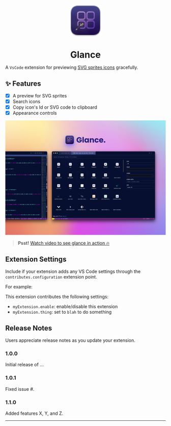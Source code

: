 <img src="./media/glance-sm.png" style="height: 100px; display: table; margin: 20px auto;">
<h1 style="text-align: center; border: none; margin-bottom: 0">Glance</h1>

A `VsCode` extension for previewing [SVG sprites icons](https://css-tricks.com/svg-symbol-good-choice-icons/) gracefully.

## ✨ Features

-   [x] A preview for SVG sprites
-   [x] Search icons
-   [x] Copy icon's Id or SVG code to clipboard
-   [x] Appearance controls

![Banner](media/banner.png)

> **Psst!** [Watch video to see glance in action 🔥](https://css-tricks.com/svg-symbol-good-choice-icons/)

## Extension Settings

Include if your extension adds any VS Code settings through the `contributes.configuration` extension point.

For example:

This extension contributes the following settings:

-   `myExtension.enable`: enable/disable this extension
-   `myExtension.thing`: set to `blah` to do something

## Release Notes

Users appreciate release notes as you update your extension.

### 1.0.0

Initial release of ...

### 1.0.1

Fixed issue #.

### 1.1.0

Added features X, Y, and Z.

---
